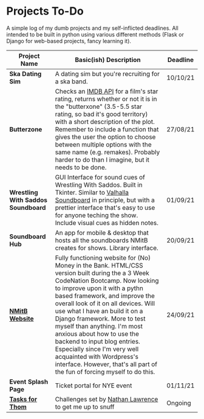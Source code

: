 
# Projects To-Do

A simple log of my dumb projects and my self-inflicted deadlines. All intended to be built in python using various different methods (Flask or Django for web-based projects, fancy learning it).

Project Name | Basic(ish) Description | Deadline
------------|-------------------|---------
**Ska Dating Sim** | A dating sim but you're recruiting for a ska band. | 10/10/21
**Butterzone** | Checks an [IMDB API](https://rapidapi.com/rapidapi/api/movie-database-imdb-alternative/) for a film's star rating, returns whether or not it is in the "butterxone" (3.5-5.5 star rating, so bad it's good territory) with a short description of the plot. Remember to include a function that gives the user the option to choose between multiple options with the same name (e.g. remakes). Probably harder to do than I imagine, but it needs to be done. | 27/08/21
**Wrestling With Saddos Soundboard** | GUI Interface for sound cues of Wrestling With Saddos. Built in Tkinter. Similar to [Valhalla Soundboard](https://github.com/Thomas-m-Butterworth/valhalla_soundboard) in principle, but with a prettier interface that's easy to use for anyone teching the show. Include visual cues as hidden notes. |  01/09/21
**Soundboard Hub** | An app for mobile & desktop that hosts all the soundboards NMitB creates for shows. Library interface. | 20/09/21
[**NMitB Website**](https://thomas-m-butterworth.github.io/nomoneyinthebank_website/) | Fully functioning website for (No) Money in the Bank. HTML/CSS version built during the a 3 Week CodeNation Bootcamp. Now looking to improve upon it with a pythn based framework, and improve the overall look of it on all devices. Will use what I have an build it on a Django framework. More to test myself than anything. I'm most anxious about how to use the backend to input blog entries. Especially since I'm very well acquainted with Wordpress's interface. However, that's all part of the fun of forcing myself to do this. | 24/09/21
**Event Splash Page** | Ticket portal for NYE event | 01/11/21
[**Tasks for Thom**](https://github.com/Thomas-m-Butterworth/taskforthom) | Challenges set by [Nathan Lawrence](https://github.com/OhDearMoshe) to get me up to snuff | Ongoing
